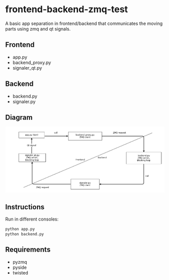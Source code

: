 frontend-backend-zmq-test
=========================

A basic app separation in frontend/backend that communicates the moving parts using zmq and qt signals.

Frontend
--------
* app.py
* backend_proxy.py
* signaler_qt.py

Backend
-------
* backend.py
* signaler.py

Diagram
-------

![Diagram](https://raw.githubusercontent.com/ivanalejandro0/frontend-backend-zmq-test/master/frontend-backend-zmq-test.png)

Instructions
------------
Run in different consoles:

    python app.py
    python backend.py


Requirements
------------
* pyzmq
* pyside
* twisted
